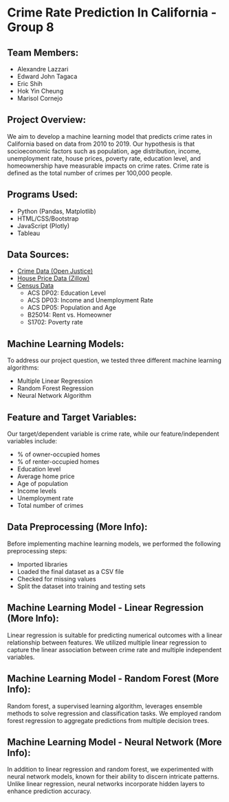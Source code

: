 # Crime Rate Prediction In California - Group 8 

## Team Members:
- Alexandre Lazzari
- Edward John Tagaca
- Eric Shih
- Hok Yin Cheung
- Marisol Cornejo

## Project Overview:
We aim to develop a machine learning model that predicts crime rates in California based on data from 2010 to 2019. Our hypothesis is that socioeconomic factors such as population, age distribution, income, unemployment rate, house prices, poverty rate, education level, and homeownership have measurable impacts on crime rates. Crime rate is defined as the total number of crimes per 100,000 people.

## Programs Used:
- Python (Pandas, Matplotlib)
- HTML/CSS/Bootstrap
- JavaScript (Plotly)
- Tableau

## Data Sources:
- [Crime Data (Open Justice)](https://openjustice.doj.ca.gov/data)
- [House Price Data (Zillow)](https://www.zillow.com/research/data/)
- [Census Data](https://data.census.gov/)
  - ACS DP02: Education Level
  - ACS DP03: Income and Unemployment Rate
  - ACS DP05: Population and Age
  - B25014: Rent vs. Homeowner
  - S1702: Poverty rate

## Machine Learning Models:
To address our project question, we tested three different machine learning algorithms:
- Multiple Linear Regression
- Random Forest Regression
- Neural Network Algorithm

## Feature and Target Variables:
Our target/dependent variable is crime rate, while our feature/independent variables include:
- % of owner-occupied homes
- % of renter-occupied homes
- Education level
- Average home price
- Age of population
- Income levels
- Unemployment rate
- Total number of crimes

## Data Preprocessing (More Info):
Before implementing machine learning models, we performed the following preprocessing steps:
- Imported libraries
- Loaded the final dataset as a CSV file
- Checked for missing values
- Split the dataset into training and testing sets

## Machine Learning Model - Linear Regression (More Info):
Linear regression is suitable for predicting numerical outcomes with a linear relationship between features. We utilized multiple linear regression to capture the linear association between crime rate and multiple independent variables.

## Machine Learning Model - Random Forest (More Info):
Random forest, a supervised learning algorithm, leverages ensemble methods to solve regression and classification tasks. We employed random forest regression to aggregate predictions from multiple decision trees.

## Machine Learning Model - Neural Network (More Info):
In addition to linear regression and random forest, we experimented with neural network models, known for their ability to discern intricate patterns. Unlike linear regression, neural networks incorporate hidden layers to enhance prediction accuracy.

